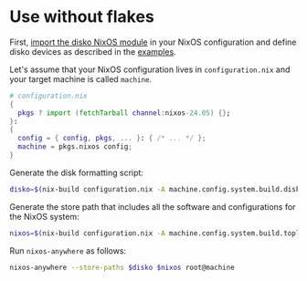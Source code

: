 # Use without flakes

First,
[import the disko NixOS module](https://github.com/nix-community/disko/blob/master/docs/HowTo.md#installing-nixos-module)
in your NixOS configuration and define disko devices as described in the
[examples](https://github.com/nix-community/disko/tree/master/example).

Let's assume that your NixOS configuration lives in `configuration.nix` and your
target machine is called `machine`.

```nix
# configuration.nix
{
  pkgs ? import (fetchTarball channel:nixos-24.05) {};
}:
{
  config = { config, pkgs, ... }: { /* ... */ };
  machine = pkgs.nixos config;
}
```

Generate the disk formatting script:

```bash
disko=$(nix-build configuration.nix -A machine.config.system.build.disko' --no-out-path)
```

Generate the store path that includes all the software and configurations for
the NixOS system:

```bash
nixos=$(nix-build configuration.nix -A machine.config.system.build.toplevel' --no-out-path)
```

Run `nixos-anywhere` as follows:

```bash
nixos-anywhere --store-paths $disko $nixos root@machine
```
